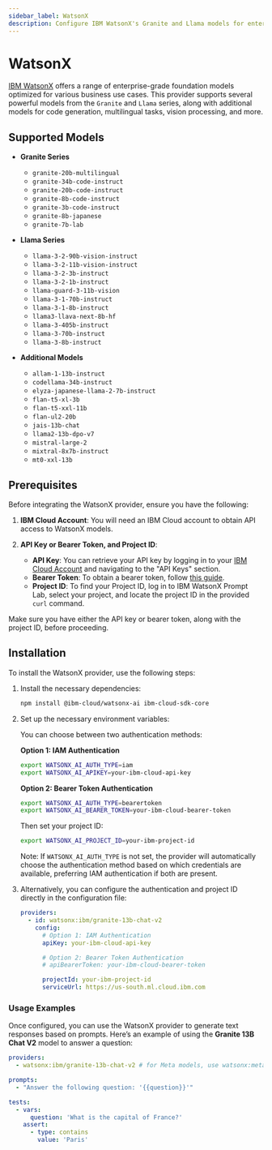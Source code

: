 ```yaml
---
sidebar_label: WatsonX
description: Configure IBM WatsonX's Granite and Llama models for enterprise-grade LLM testing, with specialized support for code generation, vision, and multilingual tasks
---
```


# WatsonX

[IBM WatsonX](https://www.ibm.com/watsonx) offers a range of enterprise-grade foundation models optimized for various business use cases. This provider supports several powerful models from the `Granite` and `Llama` series, along with additional models for code generation, multilingual tasks, vision processing, and more.

## Supported Models

- **Granite Series**
  - `granite-20b-multilingual`
  - `granite-34b-code-instruct`
  - `granite-20b-code-instruct`
  - `granite-8b-code-instruct`
  - `granite-3b-code-instruct`
  - `granite-8b-japanese`
  - `granite-7b-lab`

- **Llama Series**
  - `llama-3-2-90b-vision-instruct`
  - `llama-3-2-11b-vision-instruct`
  - `llama-3-2-3b-instruct`
  - `llama-3-2-1b-instruct`
  - `llama-guard-3-11b-vision`
  - `llama-3-1-70b-instruct`
  - `llama-3-1-8b-instruct`
  - `llama3-llava-next-8b-hf`
  - `llama-3-405b-instruct`
  - `llama-3-70b-instruct`
  - `llama-3-8b-instruct`

- **Additional Models**
  - `allam-1-13b-instruct`
  - `codellama-34b-instruct`
  - `elyza-japanese-llama-2-7b-instruct`
  - `flan-t5-xl-3b`
  - `flan-t5-xxl-11b`
  - `flan-ul2-20b`
  - `jais-13b-chat`
  - `llama2-13b-dpo-v7`
  - `mistral-large-2`
  - `mixtral-8x7b-instruct`
  - `mt0-xxl-13b`

## Prerequisites

Before integrating the WatsonX provider, ensure you have the following:

1. **IBM Cloud Account**: You will need an IBM Cloud account to obtain API access to WatsonX models.

2. **API Key or Bearer Token, and Project ID**:
   - **API Key**: You can retrieve your API key by logging in to your [IBM Cloud Account](https://cloud.ibm.com) and navigating to the "API Keys" section.
   - **Bearer Token**: To obtain a bearer token, follow [this guide](https://cloud.ibm.com/docs/account?topic=account-iamtoken_from_apikey).
   - **Project ID**: To find your Project ID, log in to IBM WatsonX Prompt Lab, select your project, and locate the project ID in the provided `curl` command.

Make sure you have either the API key or bearer token, along with the project ID, before proceeding.

## Installation

To install the WatsonX provider, use the following steps:

1. Install the necessary dependencies:

   ```sh
   npm install @ibm-cloud/watsonx-ai ibm-cloud-sdk-core
   ```

2. Set up the necessary environment variables:

   You can choose between two authentication methods:

   **Option 1: IAM Authentication**

   ```sh
   export WATSONX_AI_AUTH_TYPE=iam
   export WATSONX_AI_APIKEY=your-ibm-cloud-api-key
   ```

   **Option 2: Bearer Token Authentication**

   ```sh
   export WATSONX_AI_AUTH_TYPE=bearertoken
   export WATSONX_AI_BEARER_TOKEN=your-ibm-cloud-bearer-token
   ```

   Then set your project ID:

   ```sh
   export WATSONX_AI_PROJECT_ID=your-ibm-project-id
   ```

   Note: If `WATSONX_AI_AUTH_TYPE` is not set, the provider will automatically choose the authentication method based on which credentials are available, preferring IAM authentication if both are present.

3. Alternatively, you can configure the authentication and project ID directly in the configuration file:

   ```yaml
   providers:
     - id: watsonx:ibm/granite-13b-chat-v2
       config:
         # Option 1: IAM Authentication
         apiKey: your-ibm-cloud-api-key

         # Option 2: Bearer Token Authentication
         # apiBearerToken: your-ibm-cloud-bearer-token

         projectId: your-ibm-project-id
         serviceUrl: https://us-south.ml.cloud.ibm.com
   ```

### Usage Examples

Once configured, you can use the WatsonX provider to generate text responses based on prompts. Here’s an example of using the **Granite 13B Chat V2** model to answer a question:

```yaml
providers:
  - watsonx:ibm/granite-13b-chat-v2 # for Meta models, use watsonx:meta-llama/llama-3-2-1b-instruct

prompts:
  - "Answer the following question: '{{question}}'"

tests:
  - vars:
      question: 'What is the capital of France?'
    assert:
      - type: contains
        value: 'Paris'
```
